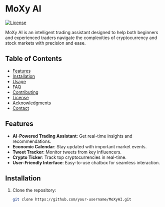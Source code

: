 # MoXy AI

[![License](https://img.shields.io/badge/License-Apache%202.0-blue.svg)](https://opensource.org/licenses/Apache-2.0)

MoXy AI is an intelligent trading assistant designed to help both beginners and experienced traders navigate the complexities of cryptocurrency and stock markets with precision and ease.

## Table of Contents
- [Features](#features)
- [Installation](#installation)
- [Usage](#usage)
- [FAQ](#faq)
- [Contributing](#contributing)
- [License](#license)
- [Acknowledgments](#acknowledgments)
- [Contact](#contact)

## Features
- **AI-Powered Trading Assistant**: Get real-time insights and recommendations.
- **Economic Calendar**: Stay updated with important market events.
- **Tweet Tracker**: Monitor tweets from key influencers.
- **Crypto Ticker**: Track top cryptocurrencies in real-time.
- **User-Friendly Interface**: Easy-to-use chatbox for seamless interaction.

## Installation
1. Clone the repository:
   ```bash
   git clone https://github.com/your-username/MoXyAI.git